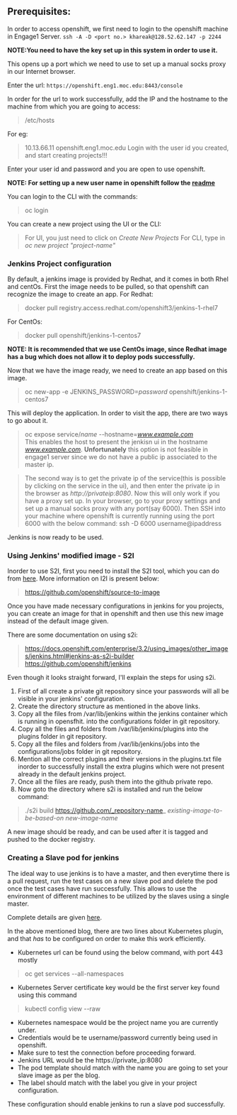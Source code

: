 ## Prerequisites:
In order to access openshift, we first need to login to the openshift machine in Engage1 Server.
```ssh -A -D <port no.> khareak@128.52.62.147 -p 2244```

**NOTE:You need to have the key set up in this system in order to use it.**

This opens up a port which we need to use to set up a manual socks proxy in our Internet browser.

Enter the url:
```https://openshift.eng1.moc.edu:8443/console```

In order for the url to work successfully, add the IP and the hostname to the machine from which you are going to access:
> /etc/hosts

For eg:
> 10.13.66.11 openshift.eng1.moc.edu
Login with the user id you created, and start creating projects!!!

Enter your user id and password and you are open to use openshift.

**NOTE: For setting up a new user name in openshift follow the [readme](https://github.com/CCI-MOC/openshift/blob/master/README.md)**

You can login to the CLI with the commands:
> oc login

You can create a new project using the UI or the CLI:

> For UI, you just need to click on _Create New Projects_
> For CLI, type in _oc new project "project-name"_

### Jenkins Project configuration

By default, a jenkins image is provided by Redhat, and it comes in both Rhel and centOs.
First the image needs to be pulled, so that openshift can recognize the image to create an app.
For Redhat:
> docker pull registry.access.redhat.com/openshift3/jenkins-1-rhel7

For CentOs:
> docker pull openshift/jenkins-1-centos7

**NOTE: It is recommended that we use **CentOs image**, since Redhat image has a bug which does not allow it to deploy pods successfully.**

Now that we have the image ready, we need to create an app based on this image.

>  oc new-app  -e JENKINS_PASSWORD=_password_ openshift/jenkins-1-centos7

This will deploy the application.
In order to visit the app, there are two ways to go about it.

> oc expose service/_name_ --hostname=_www.example.com_    
This enables the host to present the jenkisn ui in the hostname _www.example.com_.
**Unfortunately** this option is not feasible in engage1 server since we do not have a public ip associated to the master ip.

> The second way is to get the private ip of the service(this is possible by clicking on the service in the ui), and then enter the private ip in the browser as _http://privateip:8080_.
Now this will only work if you have a proxy set up. 
In your browser, go to your proxy settings and set up a manual socks proxy with any port(say 6000).
Then SSH into your machine where openshift is currently running using the port 6000 with the below command:
ssh -D 6000 username@ipaddress

Jenkins is now ready to be used.

### Using Jenkins' modified image - S2I
Inorder to use S2I, first you need to install the S2I tool, which you can do from [here](https://github.com/openshift/source-to-image/releases/tag/v1.1.0).
More information on I2I is present below:

> https://github.com/openshift/source-to-image

Once you have made necessary configurations in jenkins for you projects, you can create an image for that in openshift and then use this new image instead of the default image given.

There are some documentation on using s2i:

> https://docs.openshift.com/enterprise/3.2/using_images/other_images/jenkins.html#jenkins-as-s2i-builder
https://github.com/openshift/jenkins

Even though it looks straight forward, I'll explain the steps for using s2i.
1. First of all create a private git repository since your passwords will all be visible in your jenkins' configuration.
2. Create the directory structure as mentioned in the above links.
3. Copy all the files from /var/lib/jenkins within the jenkins container which is running in opensfhit. into the configurations folder in git repository.
4. Copy all the files and folders from /var/lib/jenkins/plugins into the plugins folder in git repository.
5. Copy all the files and folders from /var/lib/jenkins/jobs into the configurations/jobs folder in git repository.
6. Mention all the correct plugins and their versions in the plugins.txt file inorder to successfully install the extra  plugins which were not present already in the default jenkins project.
7. Once all the files are ready, push them into the github private repo.
8. Now goto the directory where s2i is installed and run the below command:

> ./s2i build https://github.com/_repository-name_ _existing-image-to-be-based-on_ _new-image-name_

A new image should be ready, and can be used after it is tagged and pushed to the docker registry.

### Creating a Slave pod for jenkins 
The ideal way to use jenkins is to have a master, and then everytime there is a pull request, run the test cases on a new slave pod and delete the pod once the test cases have run successfully. This allows to use the environment of different machines to be utilized by the slaves using a single master.

Complete details are given [here](https://blog.openshift.com/openshift-3-2-jenkins-s2i-slave-pods/).

In the above mentioned blog, there are two lines about Kubernetes plugin, and that _has_ to be configured on order to make this work efficiently.
* Kubernetes url can be found using the below command, with port 443 mostly
> oc get services --all-namespaces

* Kubernetes Server certificate key would be the first server key found using this command
> kubectl config view --raw

* Kubernetes namespace would be the project name you are currently under.
* Credentials would be te username/password currently being used in openshift.
* Make sure to test the connection before proceeding forward.
* Jenkins URL would be the https://private_ip:8080 
* The pod template should match with the name you are going to set your slave image as per the blog.
* The label should match with the label you give in your project configuration.

These configuration should enable jenkins to run a slave pod successfully.

